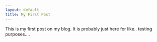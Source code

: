 ```yaml
---
layout: default
title: My First Post
---
```


This is my first post on my blog. It is probably just here for like.. testing purposes..
.
